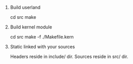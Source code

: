 1. Build userland

    cd src
    make

2. Build kernel module

    cd src
    make -f ./Makefile.kern

3. Static linked with your sources

    Headers reside in include/ dir.
    Sources reside in src/ dir.
